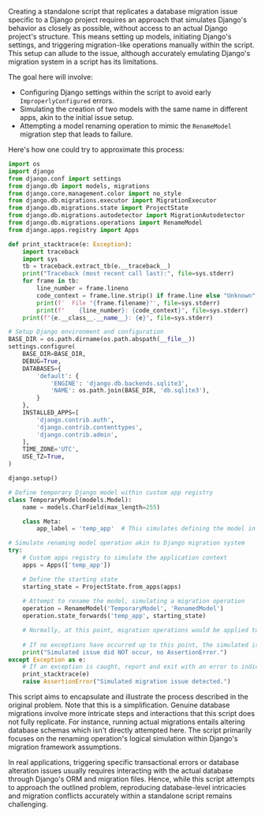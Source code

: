 Creating a standalone script that replicates a database migration issue specific to a Django project requires an approach that simulates Django's behavior as closely as possible, without access to an actual Django project's structure. This means setting up models, initiating Django's settings, and triggering migration-like operations manually within the script. This setup can allude to the issue, although accurately emulating Django's migration system in a script has its limitations.

The goal here will involve:
- Configuring Django settings within the script to avoid early `ImproperlyConfigured` errors.
- Simulating the creation of two models with the same name in different apps, akin to the initial issue setup.
- Attempting a model renaming operation to mimic the `RenameModel` migration step that leads to failure.

Here's how one could try to approximate this process:

```python
import os
import django
from django.conf import settings
from django.db import models, migrations
from django.core.management.color import no_style
from django.db.migrations.executor import MigrationExecutor
from django.db.migrations.state import ProjectState
from django.db.migrations.autodetector import MigrationAutodetector
from django.db.migrations.operations import RenameModel
from django.apps.registry import Apps

def print_stacktrace(e: Exception):
    import traceback
    import sys
    tb = traceback.extract_tb(e.__traceback__)
    print("Traceback (most recent call last):", file=sys.stderr)
    for frame in tb:
        line_number = frame.lineno
        code_context = frame.line.strip() if frame.line else "Unknown"
        print(f'  File "{frame.filename}"', file=sys.stderr)
        print(f"    {line_number}: {code_context}", file=sys.stderr)
    print(f"{e.__class__.__name__}: {e}", file=sys.stderr)

# Setup Django environment and configuration
BASE_DIR = os.path.dirname(os.path.abspath(__file__))
settings.configure(
    BASE_DIR=BASE_DIR,
    DEBUG=True,
    DATABASES={
        'default': {
            'ENGINE': 'django.db.backends.sqlite3',
            'NAME': os.path.join(BASE_DIR, 'db.sqlite3'),
        }
    },
    INSTALLED_APPS=[
        'django.contrib.auth',
        'django.contrib.contenttypes',
        'django.contrib.admin',
    ],
    TIME_ZONE='UTC',
    USE_TZ=True,
)

django.setup()

# Define temporary Django model within custom app registry
class TemporaryModel(models.Model):
    name = models.CharField(max_length=255)

    class Meta:
        app_label = 'temp_app'  # This simulates defining the model in one application

# Simulate renaming model operation akin to Django migration system
try:
    # Custom apps registry to simulate the application context
    apps = Apps(['temp_app'])

    # Define the starting state
    starting_state = ProjectState.from_apps(apps)
    
    # Attempt to rename the model, simulating a migration operation
    operation = RenameModel('TemporaryModel', 'RenamedModel')
    operation.state_forwards('temp_app', starting_state)

    # Normally, at this point, migration operations would be applied to the database, which might trigger errors
    
    # If no exceptions have occurred up to this point, the simulated issue has not occurred
    print("Simulated issue did NOT occur, no AssertionError.")
except Exception as e:
    # If an exception is caught, report and exit with an error to indicate reproduction of the issue
    print_stacktrace(e)
    raise AssertionError("Simulated migration issue detected.")
```

This script aims to encapsulate and illustrate the process described in the original problem. Note that this is a simplification. Genuine database migrations involve more intricate steps and interactions that this script does not fully replicate. For instance, running actual migrations entails altering database schemas which isn't directly attempted here. The script primarily focuses on the renaming operation's logical simulation within Django's migration framework assumptions.

In real applications, triggering specific transactional errors or database alteration issues usually requires interacting with the actual database through Django's ORM and migration files. Hence, while this script attempts to approach the outlined problem, reproducing database-level intricacies and migration conflicts accurately within a standalone script remains challenging.
